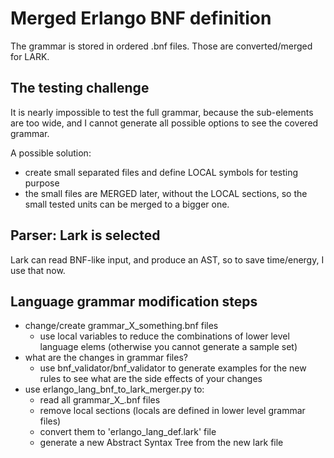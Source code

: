 # Merged Erlango BNF definition
The grammar is stored in ordered .bnf files.
Those are converted/merged for LARK. 

## The testing challenge
It is nearly impossible to test the full grammar, because the sub-elements are too wide, and I cannot generate all possible options to see the covered grammar.

A possible solution:
 - create small separated files and define LOCAL symbols for testing purpose
 - the small files are MERGED later, without the LOCAL sections, so the small tested units can be merged to a bigger one.

## Parser: Lark is selected
Lark can read BNF-like input, and produce an AST, so to save time/energy,
I use that now.


## Language grammar modification steps
 - change/create grammar_X_something.bnf files
   - use local variables to reduce the combinations of
     lower level language elems (otherwise you cannot generate
     a sample set)
 - what are the changes in grammar files?
    - use bnf_validator/bnf_validator to generate examples for the new rules to see what are the side effects of your changes
 - use erlango_lang_bnf_to_lark_merger.py to:
   - read all grammar_X_.bnf files
   - remove local sections (locals are defined in lower level grammar files)
   - convert them to 'erlango_lang_def.lark' file
   - generate a new Abstract Syntax Tree from the new lark file
